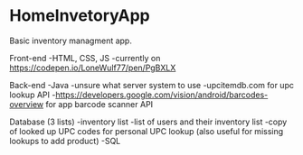 # HomeInvetoryApp
Basic inventory managment app.

Front-end
-HTML, CSS, JS
-currently on https://codepen.io/LoneWulf77/pen/PgBXLX

Back-end
-Java
-unsure what server system to use
-upcitemdb.com for upc lookup API
-https://developers.google.com/vision/android/barcodes-overview for app barcode scanner API

Database (3 lists)
-inventory list
-list of users and their inventory list
-copy of looked up UPC codes for personal UPC lookup (also useful for missing lookups to add product)
-SQL

